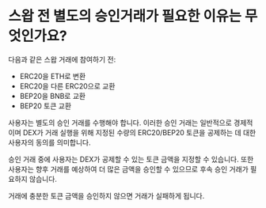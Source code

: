 # 스왑 전 별도의 승인거래가 필요한 이유는 무엇인가요?

다음과 같은 스왑 거래에 참여하기 전:

- ERC20을 ETH로 변환
- ERC20을 다른 ERC20으로 교환
- BEP20을 BNB로 교환
- BEP20 토큰 교환

사용자는 별도의 승인 거래를 수행해야 합니다. 이러한 승인 거래는 일반적으로 경제적이며 DEX가 거래 실행을 위해 지정된 수량의 ERC20/BEP20 토큰을 공제하는 데 대한 사용자의 동의를 의미합니다.

승인 거래 중에 사용자는 DEX가 공제할 수 있는 토큰 금액을 지정할 수 있습니다. 또한 사용자는 향후 거래를 예상하여 더 많은 금액을 승인할 수 있으므로 후속 승인 거래가 필요하지 않습니다.

거래에 충분한 토큰 금액을 승인하지 않으면 거래가 실패하게 됩니다.